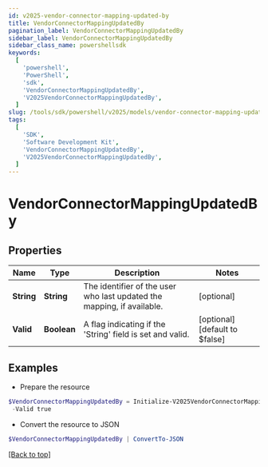 ```yaml
---
id: v2025-vendor-connector-mapping-updated-by
title: VendorConnectorMappingUpdatedBy
pagination_label: VendorConnectorMappingUpdatedBy
sidebar_label: VendorConnectorMappingUpdatedBy
sidebar_class_name: powershellsdk
keywords:
  [
    'powershell',
    'PowerShell',
    'sdk',
    'VendorConnectorMappingUpdatedBy',
    'V2025VendorConnectorMappingUpdatedBy',
  ]
slug: /tools/sdk/powershell/v2025/models/vendor-connector-mapping-updated-by
tags:
  [
    'SDK',
    'Software Development Kit',
    'VendorConnectorMappingUpdatedBy',
    'V2025VendorConnectorMappingUpdatedBy',
  ]
---
```


# VendorConnectorMappingUpdatedBy

## Properties

| Name | Type | Description | Notes |
| --- | --- | --- | --- |
| **String** | **String** | The identifier of the user who last updated the mapping, if available. | [optional] |
| **Valid** | **Boolean** | A flag indicating if the 'String' field is set and valid. | [optional] [default to $false] |

## Examples

- Prepare the resource

```powershell
$VendorConnectorMappingUpdatedBy = Initialize-V2025VendorConnectorMappingUpdatedBy  -String user-67891 `
 -Valid true
```

- Convert the resource to JSON

```powershell
$VendorConnectorMappingUpdatedBy | ConvertTo-JSON
```

[[Back to top]](#)
